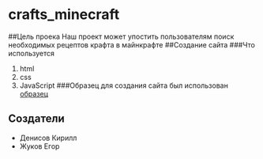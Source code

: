 # crafts_minecraft
##Цель проека
Наш проект может упостить пользователям поиск необходимых рецептов крафта в майнкрафте
##Создание сайта
###Что используется
1. html
2. css
3. JavaScript
###Образец
для создания сайта был использован [образец](https://minecraft-inside.ru/crafting/)
## Создатели
* Денисов Кирилл
* Жуков Егор
